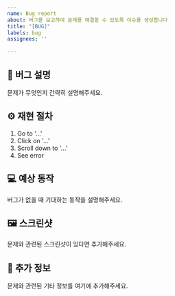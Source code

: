 ```yaml
---
name: Bug report
about: 버그를 보고하여 문제를 해결할 수 있도록 이슈를 생성합니다
title: "[BUG]"
labels: bug
assignees: ''

---
```


## 🦠 버그 설명
문제가 무엇인지 간략히 설명해주세요.
## ⚙️ 재현 절차
1. Go to '...'
2. Click on '...'
3. Scroll down to '...'
4. See error
## 💻 예상 동작
버그가 없을 때 기대하는 동작을 설명해주세요.
## 🖼️ 스크린샷
문제와 관련된 스크린샷이 있다면 추가해주세요.
## 📑 추가 정보
문제와 관련된 기타 정보를 여기에 추가해주세요.
